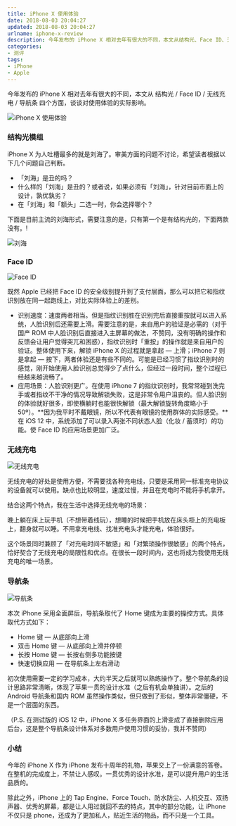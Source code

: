 ```yaml
---
title: iPhone X 使用体验
date: 2018-08-03 20:04:27
updated: 2018-08-03 20:04:27
urlname: iphone-x-review
description: 今年发布的 iPhone X 相对去年有很大的不同，本文从结构光、Face ID、无线充电、导航条四个方面，谈谈对使用体验的实际影响。
categories:
- 测评
tags: 
- iPhone
- Apple
---
```


今年发布的 iPhone X 相对去年有很大的不同，本文从 结构光 / Face ID / 无线充电 / 导航条 四个方面，谈谈对使用体验的实际影响。

![iPhone X 使用体验](iPhone-X-使用体验.jpg)

### 结构光模组

iPhone X 为人吐槽最多的就是刘海了。审美方面的问题不讨论，希望读者根据以下几个问题自己判断。

- 「刘海」是丑的吗？
- 什么样的「刘海」是丑的？或者说，如果必须有「刘海」，针对目前市面上的设计，孰优孰劣？
- 在「刘海」和「额头」二选一时，你会选择哪个？

下面是目前主流的刘海形式，需要注意的是，只有第一个是有结构光的，下面两款没有。!

![刘海](Notch.jpg)

### Face ID

![Face ID](Face-ID.png)

既然 Apple 已经把 Face ID 的安全级别提升到了支付层面，那么可以把它和指纹识别放在同一起跑线上，对比实际体验上的差别。

- 识别速度：速度两者相当。但是指纹识别胜在识别完后直接重按就可以进入系统，人脸识别后还需要上滑。需要注意的是，来自用户的验证是必需的（对于国产 ROM 中人脸识别后直接进入主屏幕的做法，不赞同，没有明确的操作和反馈会让用户觉得突兀和困惑），指纹识别时「重按」的操作就是来自用户的验证。整体使用下来，解锁 iPhone X 的过程就是拿起 — 上滑；iPhone 7 则是拿起 — 按下，两者体验还是有些不同的。可能是已经习惯了指纹识别时的感觉，刚开始使用人脸识别总觉得少了点什么，但经过一段时间，整个过程已经越来越流畅了。
- 应用场景：人脸识别更广。在使用 iPhone 7 的指纹识别时，我常常碰到洗完手或者指纹不干净的情况导致解锁失败，这是非常令用户沮丧的。但人脸识别的体验就好很多，即使横躺时也能很快解锁（最大解锁旋转角度略小于 50º）。**因为我平时不戴眼镜，所以不代表有眼镜的使用群体的实际感受。**在 iOS 12 中，系统添加了可以录入两张不同状态人脸（化妆 / 蓄须时）的功能。使 Face ID 的应用场景更加广泛。

### 无线充电

![无线充电](Qi.jpg)


无线充电的好处是使用方便，不需要找各种充电线，只要是采用同一标准充电协议的设备就可以使用。缺点也比较明显，速度过慢，并且在充电时不能将手机拿开。

结合这两个特点，我在生活中选择无线充电的场景：

晚上躺在床上玩手机（不想带着线玩），想睡的时候把手机放在床头柜上的充电板上，翻身就可以睡。不用拿充电线、找准充电头才能充电，体验很好。

这个场景同时兼顾了「对充电时间不敏感」和「对繁琐操作很敏感」的两个特点，恰好契合了无线充电的局限性和优点。在很长一段时间内，这也将成为我使用无线充电的唯一场景。

### 导航条

![导航条](Indicator.png)


本次 iPhone 采用全面屏后，导航条取代了 Home 键成为主要的操控方式。具体取代方式如下：

- Home 键 — 从底部向上滑
- 双击 Home 键 — 从底部向上滑并停顿
- 长按 Home 键 — 长按右侧多功能按键
- 快速切换应用 — 在导航条上左右滑动

初次使用需要一定的学习成本，大约半天之后就可以熟练操作了。整个导航条的设计思路非常清晰，体现了苹果一贯的设计水准（之后有机会单独讲）。之后的 Android 导航条和国内 ROM 虽然操作类似，但只做到了形似，整体非常僵硬，不是一个层面的东西。

（P.S. 在测试版的 iOS 12 中，iPhone X 多任务界面的上滑变成了直接删除应用后台，这是整个导航条设计体系对多数用户使用习惯的妥协，我并不赞同）

### 小结

今年的 iPhone X 作为 iPhone 发布十周年的礼物，苹果交上了一份满意的答卷。在整机的完成度上，不禁让人感叹。一贯优秀的设计水准，是可以提升用户的生活品质的。

除此之外，iPhone 上的 Tap Engine、Force Touch、防水防尘、人机交互、双扬声器、优秀的屏幕，都是让人用过就回不去的特点，其中的部分功能，让 iPhone 不仅只是 phone，还成为了更加私人，贴近生活的物品，而不只是一个工具。
